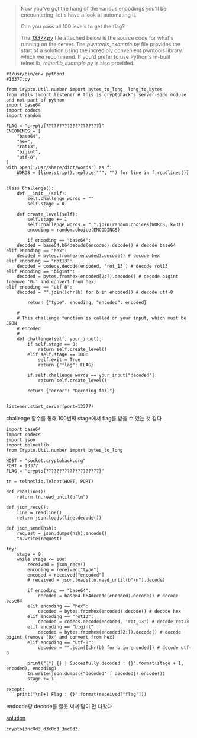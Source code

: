 > Now you've got the hang of the various encodings you'll be encountering, let's have a look at automating it.
>
>
> Can you pass all 100 levels to get the flag?
> 
> The *[13377.py](http://13377.py)* file attached below is the source code for what's running on the server. The *pwntools_example.py* file provides the start of a solution using the incredibly convenient pwntools library. which we recommend. If you'd prefer to use Python's in-built telnetlib, *telnetlib_example.py* is also provided.

```
#!/usr/bin/env python3
#13377.py

from Crypto.Util.number import bytes_to_long, long_to_bytes
from utils import listener # this is cryptohack's server-side module and not part of python
import base64
import codecs
import random

FLAG = "crypto{????????????????????}"
ENCODINGS = [
    "base64",
    "hex",
    "rot13",
    "bigint",
    "utf-8",
]
with open('/usr/share/dict/words') as f:
    WORDS = [line.strip().replace("'", "") for line in f.readlines()]


class Challenge():
    def __init__(self):
        self.challenge_words = ""
        self.stage = 0

    def create_level(self):
        self.stage += 1
        self.challenge_words = "_".join(random.choices(WORDS, k=3))
        encoding = random.choice(ENCODINGS)

        if encoding == "base64":
    decoded = base64.b64decode(encoded).decode() # decode base64
elif encoding == "hex":
    decoded = bytes.fromhex(encoded).decode() # decode hex
elif encoding == "rot13":
    decoded = codecs.decode(encoded, 'rot_13') # decode rot13
elif encoding == "bigint":
    decoded = bytes.fromhex(encoded[2:]).decode() # decode bigint (remove '0x' and convert from hex)
elif encoding == "utf-8":
    decoded = "".join([chr(b) for b in encoded]) # decode utf-8

        return {"type": encoding, "encoded": encoded}

    #
    # This challenge function is called on your input, which must be JSON
    # encoded
    #
    def challenge(self, your_input):
        if self.stage == 0:
            return self.create_level()
        elif self.stage == 100:
            self.exit = True
            return {"flag": FLAG}

        if self.challenge_words == your_input["decoded"]:
            return self.create_level()

        return {"error": "Decoding fail"}


listener.start_server(port=13377)
```
challenge 함수를 통해 100번째 stage에서 flag를 받을 수 있는 것 같다

```
import base64
import codecs
import json
import telnetlib
from Crypto.Util.number import bytes_to_long 

HOST = "socket.cryptohack.org"
PORT = 13377
FLAG = "crypto{????????????????????}"

tn = telnetlib.Telnet(HOST, PORT)

def readline():
    return tn.read_until(b"\n")

def json_recv():
    line = readline()
    return json.loads(line.decode())

def json_send(hsh):
    request = json.dumps(hsh).encode()
    tn.write(request)

try:
    stage = 0
    while stage <= 100:
        received = json_recv()
        encoding = received["type"]
        encoded = received["encoded"]
        # received = json.loads(tn.read_until(b"\n").decode)

        if encoding == "base64":
            decoded = base64.b64decode(encoded).decode() # decode base64
        elif encoding == "hex":
            decoded = bytes.fromhex(encoded).decode() # decode hex
        elif encoding == "rot13":
            decoded = codecs.decode(encoded, 'rot_13') # decode rot13
        elif encoding == "bigint":
            decoded = bytes.fromhex(encoded[2:]).decode() # decode bigint (remove '0x' and convert from hex)
        elif encoding == "utf-8":
            decoded = "".join([chr(b) for b in encoded]) # decode utf-8

        print("[*] {} | Succesfully decoded : {}".format(stage + 1, encoded), encoding)
        tn.write(json.dumps({"decoded" : decoded}).encode())
        stage += 1

except:
    print("\n[+] Flag : {}".format(received["flag"]))
```

endcode랑 decode를 잘못 써서 답이 안 나왔다

[solution](./Encoding%20Challange.py)

`crypto{3nc0d3_d3c0d3_3nc0d3}`